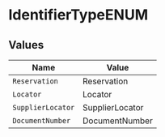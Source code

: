 # IdentifierTypeENUM


## Values

| Name              | Value             |
| ----------------- | ----------------- |
| `Reservation`     | Reservation       |
| `Locator`         | Locator           |
| `SupplierLocator` | SupplierLocator   |
| `DocumentNumber`  | DocumentNumber    |